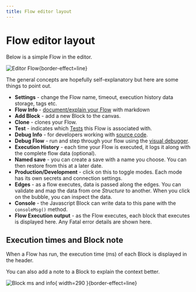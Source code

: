 ```yaml
---
title: Flow editor layout
---
```


# Flow editor layout

Below is a simple Flow in the editor. 

![Editor Flow](flow-editor-explanation.png){border-effect=line}

The general concepts are hopefully self-explanatory but here are some things to point out.

- **Settings** - change the Flow name, timeout, execution history data storage, tags etc.
- **Flow Info** - [document/explain your Flow](Flow-documentation.md) with markdown
- **Add Block** - add a new Block to the canvas.
- **Clone** - clones your Flow.
- **Test** - indicates which [Tests](Tests.md) this Flow is associated with.
- **Debug Info** - for developers working with [source code](Customisation.md).
- **Debug Flow** - run and step through your flow using the [visual debugger](Debugging.md).
- **Execution History** - each time your Flow is executed, it logs it along with the complete flow data (optional).
- **Named save** - you can create a save with a name you choose. You can then restore from this at a later date.
- **Production/Development** - click on this to toggle modes. Each mode has its own secrets and connection settings.
- **Edges** - as a flow executes, data is passed along the edges. You can validate and map the data from one *Structure* to another. When you click on the bubble, you can inspect the data.
- **Console** - the Javascript Block can write data to this pane with the ```consoleMsg()``` method.
- **Flow Execution output** - as the Flow executes, each block that executes is displayed here. Any Fatal error details are shown here.

## Execution times and Block note
When a Flow has run, the execution time (ms) of each Block is displayed in the header.

You can also add a note to a Block to explain the context better.

![Block ms and info](flow-execution-times.png){ width=290 }{border-effect=line}



